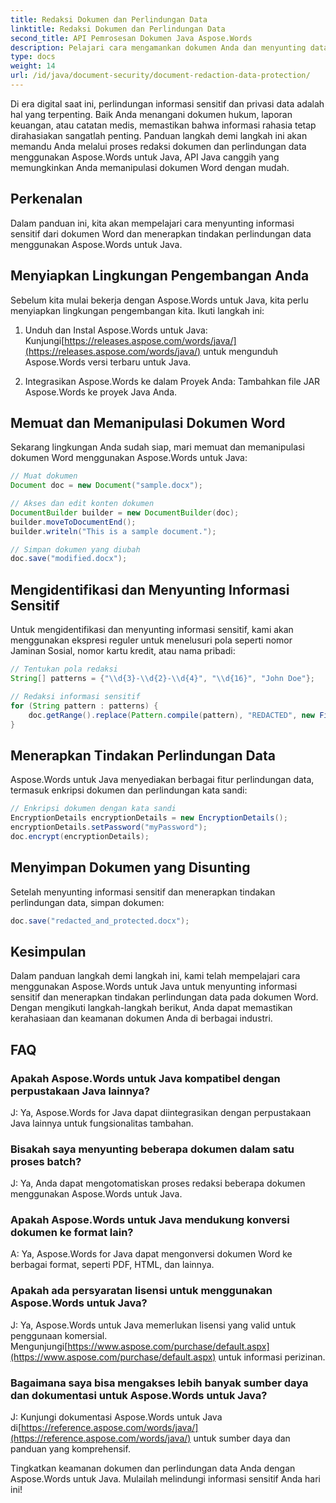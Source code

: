 ```yaml
---
title: Redaksi Dokumen dan Perlindungan Data
linktitle: Redaksi Dokumen dan Perlindungan Data
second_title: API Pemrosesan Dokumen Java Aspose.Words
description: Pelajari cara mengamankan dokumen Anda dan menyunting data sensitif menggunakan Aspose.Words untuk Java. Panduan langkah demi langkah dengan kode sumber.
type: docs
weight: 14
url: /id/java/document-security/document-redaction-data-protection/
---
```


Di era digital saat ini, perlindungan informasi sensitif dan privasi data adalah hal yang terpenting. Baik Anda menangani dokumen hukum, laporan keuangan, atau catatan medis, memastikan bahwa informasi rahasia tetap dirahasiakan sangatlah penting. Panduan langkah demi langkah ini akan memandu Anda melalui proses redaksi dokumen dan perlindungan data menggunakan Aspose.Words untuk Java, API Java canggih yang memungkinkan Anda memanipulasi dokumen Word dengan mudah.

## Perkenalan

Dalam panduan ini, kita akan mempelajari cara menyunting informasi sensitif dari dokumen Word dan menerapkan tindakan perlindungan data menggunakan Aspose.Words untuk Java. 

## Menyiapkan Lingkungan Pengembangan Anda

Sebelum kita mulai bekerja dengan Aspose.Words untuk Java, kita perlu menyiapkan lingkungan pengembangan kita. Ikuti langkah ini:

1.  Unduh dan Instal Aspose.Words untuk Java: Kunjungi[https://releases.aspose.com/words/java/](https://releases.aspose.com/words/java/) untuk mengunduh Aspose.Words versi terbaru untuk Java.

2. Integrasikan Aspose.Words ke dalam Proyek Anda: Tambahkan file JAR Aspose.Words ke proyek Java Anda.

## Memuat dan Memanipulasi Dokumen Word

Sekarang lingkungan Anda sudah siap, mari memuat dan memanipulasi dokumen Word menggunakan Aspose.Words untuk Java:

```java
// Muat dokumen
Document doc = new Document("sample.docx");

// Akses dan edit konten dokumen
DocumentBuilder builder = new DocumentBuilder(doc);
builder.moveToDocumentEnd();
builder.writeln("This is a sample document.");

// Simpan dokumen yang diubah
doc.save("modified.docx");
```

## Mengidentifikasi dan Menyunting Informasi Sensitif

Untuk mengidentifikasi dan menyunting informasi sensitif, kami akan menggunakan ekspresi reguler untuk menelusuri pola seperti nomor Jaminan Sosial, nomor kartu kredit, atau nama pribadi:

```java
// Tentukan pola redaksi
String[] patterns = {"\\d{3}-\\d{2}-\\d{4}", "\\d{16}", "John Doe"};

// Redaksi informasi sensitif
for (String pattern : patterns) {
    doc.getRange().replace(Pattern.compile(pattern), "REDACTED", new FindReplaceOptions());
}
```

## Menerapkan Tindakan Perlindungan Data

Aspose.Words untuk Java menyediakan berbagai fitur perlindungan data, termasuk enkripsi dokumen dan perlindungan kata sandi:

```java
// Enkripsi dokumen dengan kata sandi
EncryptionDetails encryptionDetails = new EncryptionDetails();
encryptionDetails.setPassword("myPassword");
doc.encrypt(encryptionDetails);
```

## Menyimpan Dokumen yang Disunting

Setelah menyunting informasi sensitif dan menerapkan tindakan perlindungan data, simpan dokumen:

```java
doc.save("redacted_and_protected.docx");
```

## Kesimpulan

Dalam panduan langkah demi langkah ini, kami telah mempelajari cara menggunakan Aspose.Words untuk Java untuk menyunting informasi sensitif dan menerapkan tindakan perlindungan data pada dokumen Word. Dengan mengikuti langkah-langkah berikut, Anda dapat memastikan kerahasiaan dan keamanan dokumen Anda di berbagai industri.

## FAQ

### Apakah Aspose.Words untuk Java kompatibel dengan perpustakaan Java lainnya?

J: Ya, Aspose.Words for Java dapat diintegrasikan dengan perpustakaan Java lainnya untuk fungsionalitas tambahan.

### Bisakah saya menyunting beberapa dokumen dalam satu proses batch?

J: Ya, Anda dapat mengotomatiskan proses redaksi beberapa dokumen menggunakan Aspose.Words untuk Java.

### Apakah Aspose.Words untuk Java mendukung konversi dokumen ke format lain?

A: Ya, Aspose.Words for Java dapat mengonversi dokumen Word ke berbagai format, seperti PDF, HTML, dan lainnya.

### Apakah ada persyaratan lisensi untuk menggunakan Aspose.Words untuk Java?

 J: Ya, Aspose.Words untuk Java memerlukan lisensi yang valid untuk penggunaan komersial. Mengunjungi[https://www.aspose.com/purchase/default.aspx](https://www.aspose.com/purchase/default.aspx) untuk informasi perizinan.

### Bagaimana saya bisa mengakses lebih banyak sumber daya dan dokumentasi untuk Aspose.Words untuk Java?

J: Kunjungi dokumentasi Aspose.Words untuk Java di[https://reference.aspose.com/words/java/](https://reference.aspose.com/words/java/) untuk sumber daya dan panduan yang komprehensif.

Tingkatkan keamanan dokumen dan perlindungan data Anda dengan Aspose.Words untuk Java. Mulailah melindungi informasi sensitif Anda hari ini!